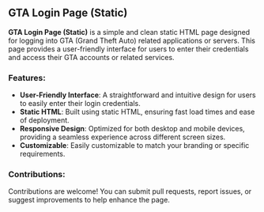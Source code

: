 
## GTA Login Page (Static)

**GTA Login Page (Static)** is a simple and clean static HTML page designed for logging into GTA (Grand Theft Auto) related applications or servers. This page provides a user-friendly interface for users to enter their credentials and access their GTA accounts or related services.

### Features:
- **User-Friendly Interface**: A straightforward and intuitive design for users to easily enter their login credentials.
- **Static HTML**: Built using static HTML, ensuring fast load times and ease of deployment.
- **Responsive Design**: Optimized for both desktop and mobile devices, providing a seamless experience across different screen sizes.
- **Customizable**: Easily customizable to match your branding or specific requirements.

### Contributions:
Contributions are welcome! You can submit pull requests, report issues, or suggest improvements to help enhance the page.
